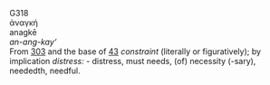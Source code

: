 G318  
ἀναγκή  
anagkē  
*an-ang-kay‘*  
From [303](g0303) and the base of [43](g0043) *constraint* (literally or
figuratively); by implication *distress:* - distress, must needs, (of)
necessity (-sary), neededth, needful.  

